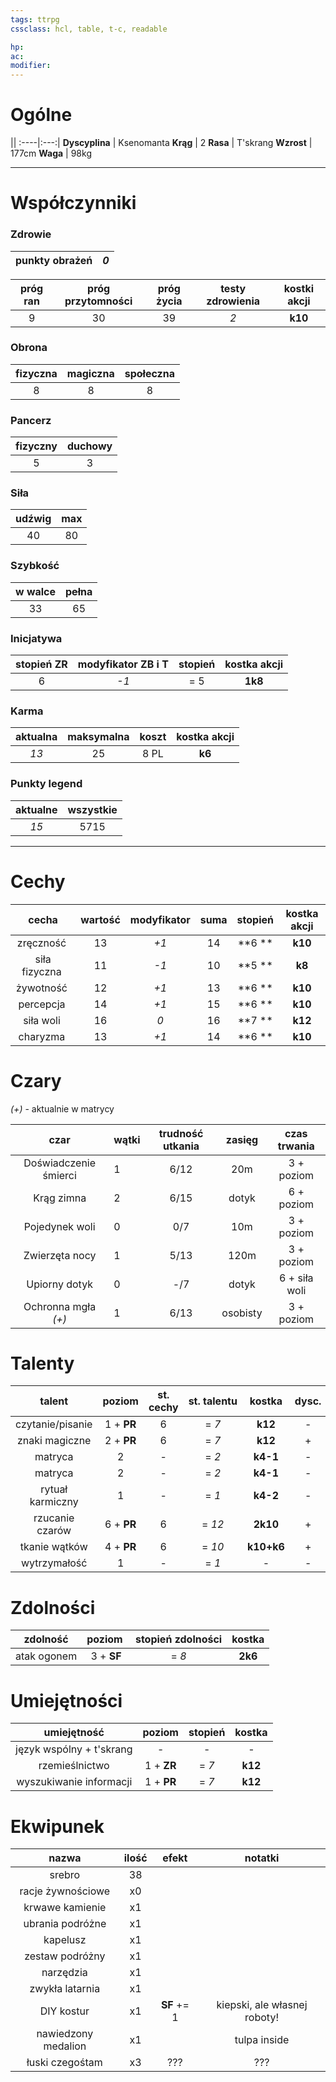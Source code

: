 ```yaml
---
tags: ttrpg
cssclass: hcl, table, t-c, readable

hp: 
ac: 
modifier: 
---
```


# Ogólne


||
:----|:---:|
**Dyscyplina** | Ksenomanta
**Krąg** | 2
**Rasa** | T'skrang
**Wzrost** | 177cm
**Waga** | 98kg

---
# Współczynniki

### Zdrowie 

punkty obrażeń | *0* |
:---:|:---:|

próg ran | próg przytomności | próg życia | testy zdrowienia | kostki akcji |
:---:|:---:|:---:|:---:|:---:|
9 | 30 | 39 | *2* | **k10**|

### Obrona
fizyczna | magiczna | społeczna |
:---:|:---:|:---:|
|8|8|8|

### Pancerz
fizyczny | duchowy | 
:---:|:---:|
|5|3|

### Siła
udźwig | max |
:---:|:---:|
40 | 80 |

### Szybkość
w walce | pełna |
:---:|:---:|
33 | 65 |

### Inicjatywa
stopień ZR | modyfikator ZB i T | stopień | kostka akcji |
:---:|:---:|:---:|:---:|
6 | *-1* | = 5 | **1k8** |

### Karma
aktualna | maksymalna | koszt | kostka akcji |
:---:|:---:|:---:|:---:|
*13* | 25 | 8 PL | **k6** |

### Punkty legend
aktualne | wszystkie |
:---:|:---:|
*15* | 5715

---
# Cechy

cecha | wartość | modyfikator | suma | stopień | kostka akcji |
:---:|:----:|:----:|:---:|:---:|:---:|
zręczność | 13 | *+1* | 14 | **6 ** | **k10** |
siła fizyczna | 11 | *-1* | 10 | **5 ** | **k8** |
żywotność | 12 | *+1* | 13 | **6 ** | **k10** |
percepcja | 14 | *+1* | 15 | **6 ** | **k10** |
siła woli | 16 | *0* | 16 | **7 ** | **k12** |
charyzma | 13 | *+1* | 14 | **6 ** | **k10** |


# Czary
*(+)* - aktualnie w matrycy

czar | wątki | trudność utkania | zasięg | czas trwania |
:--:|-----|:------:|:---:|:---:|
Doświadczenie śmierci| 1 | 6/12 | 20m | 3 + poziom |
Krąg zimna | 2 | 6/15 | dotyk | 6 + poziom |
Pojedynek woli | 0 | 0/7  | 10m | 3 + poziom |
Zwierzęta nocy | 1 | 5/13 | 120m | 3 + poziom |
Upiorny dotyk | 0 | -/7 | dotyk | 6 + siła woli |
Ochronna mgła *(+)* | 1 | 6/13 | osobisty | 3 + poziom |

# Talenty

talent | poziom | st. cechy | st. talentu | kostka | dysc. | akcja | karma | wycz. |
:---:|:---:|:---:|:---:|:---:|:---:|:---:|:---:|:---:|
czytanie/pisanie | 1 + **PR** | 6 | = *7* | **k12** | - | + | - | - | 
znaki magiczne | 2 + **PR** | 6 | = *7* | **k12** | + | + | - | - |
matryca | 2 | - | = *2* | **k4-1** | - | nd | - | - |
matryca | 2 | - | = *2* | **k4-1** | - | nd | - | - |
rytuał karmiczny | 1 | - | = *1* | **k4-2** | - | nd | - | - |
rzucanie czarów | 6 + **PR** | 6 | = *12* | **2k10** | + | + | - | - |
tkanie wątków | 4 + **PR** | 6 | = *10* | **k10+k6** | + | + | - | - |
wytrzymałość | 1  | - | = *1* | - | - | nd | - | - |

# Zdolności
zdolność | poziom | stopień zdolności | kostka |
:---:|:---:|:---:|:---:|
atak ogonem | 3 + **SF** | = *8* | **2k6** | 

# Umiejętności
umiejętność | poziom | stopień | kostka | 
:---:|:---:|:---:|:---:|
język wspólny + t'skrang | - | - | - |
rzemieślnictwo | 1 + **ZR** | = *7* | **k12** |
wyszukiwanie informacji | 1 + **PR** | = *7* | **k12**

# Ekwipunek
nazwa | ilość | efekt | notatki |
:---:|:---:|:---:|:---:|
srebro | 38 | | |
racje żywnościowe | x0 | | |
krwawe kamienie | x1 | | |
ubrania podróżne | x1 | | |
kapelusz | x1 | | | 
zestaw podróżny | x1 | | |
narzędzia | x1 | | |
zwykła latarnia | x1 | | |
DIY kostur | x1 | **SF** += 1 | kiepski, ale własnej roboty!
nawiedzony medalion | x1 | | tulpa inside |
łuski czegośtam | x3 | ??? | ???

